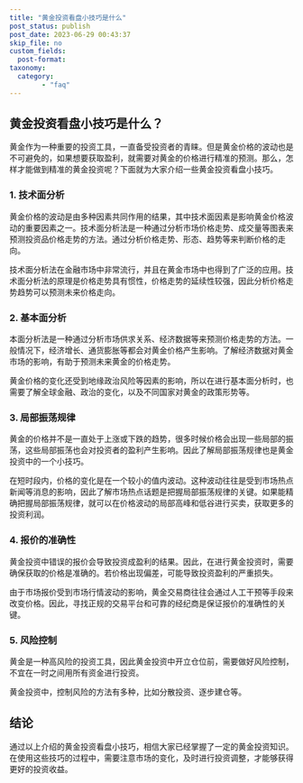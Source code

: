 ```yaml
---
title: "黄金投资看盘小技巧是什么"
post_status: publish
post_date: 2023-06-29 00:43:37
skip_file: no
custom_fields: 
  post-format: 
taxonomy:
  category:
        - "faq"
---
```


## 黄金投资看盘小技巧是什么？

黄金作为一种重要的投资工具，一直备受投资者的青睐。但是黄金价格的波动也是不可避免的，如果想要获取盈利，就需要对黄金的价格进行精准的预测。那么，怎样才能做到精准的黄金投资呢？下面就为大家介绍一些黄金投资看盘小技巧。

### 1. 技术面分析

黄金价格的波动是由多种因素共同作用的结果，其中技术面因素是影响黄金价格波动的重要因素之一。技术面分析法是一种通过分析市场价格走势、成交量等图表来预测投资品价格走势的方法。通过分析价格走势、形态、趋势等来判断价格的走向。

技术面分析法在金融市场中非常流行，并且在黄金市场中也得到了广泛的应用。技术面分析法的原理是价格走势具有惯性，价格走势的延续性较强，因此分析价格走势趋势可以预测未来价格走向。

### 2. 基本面分析

本面分析法是一种通过分析市场供求关系、经济数据等来预测价格走势的方法。一般情况下，经济增长、通货膨胀等都会对黄金价格产生影响。了解经济数据对黄金市场的影响，有助于预测未来黄金的价格走势。

黄金价格的变化还受到地缘政治风险等因素的影响，所以在进行基本面分析时，也需要了解全球金融、政治的变化，以及不同国家对黄金的政策形势等。

### 3. 局部振荡规律

黄金的价格并不是一直处于上涨或下跌的趋势，很多时候价格会出现一些局部的振荡，这些局部振荡也会对投资者的盈利产生影响。因此了解局部振荡规律也是黄金投资中的一个小技巧。

在短时段内，价格的变化是在一个较小的值内波动。这种波动往往是受到市场热点新闻等消息的影响，因此了解市场热点话题是把握局部振荡规律的关键。如果能精确把握局部振荡规律，就可以在价格波动的局部高峰和低谷进行买卖，获取更多的投资利润。

### 4. 报价的准确性

黄金投资中错误的报价会导致投资成盈利的结果。因此，在进行黄金投资时，需要确保获取的价格是准确的。若价格出现偏差，可能导致投资盈利的严重损失。

由于市场报价受到市场行情波动的影响，黄金交易商往往会通过人工干预等手段来改变价格。因此，寻找正规的交易平台和可靠的经纪商是保证报价的准确性的关键。

### 5. 风险控制

黄金是一种高风险的投资工具，因此黄金投资中开立仓位前，需要做好风险控制，不宜在一时之间用所有资金进行投资。

黄金投资中，控制风险的方法有多种，比如分散投资、逐步建仓等。

## 结论

通过以上介绍的黄金投资看盘小技巧，相信大家已经掌握了一定的黄金投资知识。在使用这些技巧的过程中，需要注意市场的变化，及时进行投资调整，才能够获得更好的投资收益。
